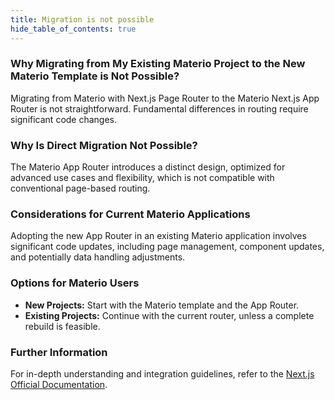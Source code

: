 ```yaml
---
title: Migration is not possible
hide_table_of_contents: true
---
```


### Why Migrating from My Existing Materio Project to the New Materio Template is Not Possible?

Migrating from Materio with Next.js Page Router to the Materio Next.js App Router is not straightforward. Fundamental differences in routing require significant code changes.

### Why Is Direct Migration Not Possible?

The Materio App Router introduces a distinct design, optimized for advanced use cases and flexibility, which is not compatible with conventional page-based routing.

### Considerations for Current Materio Applications

Adopting the new App Router in an existing Materio application involves significant code updates, including page management, component updates, and potentially data handling adjustments.

### Options for Materio Users

- **New Projects:** Start with the Materio template and the App Router.
- **Existing Projects:** Continue with the current router, unless a complete rebuild is feasible.

### Further Information

For in-depth understanding and integration guidelines, refer to the [Next.js Official Documentation](https://nextjs.org/docs/pages/building-your-application/upgrading/app-router-migration).
